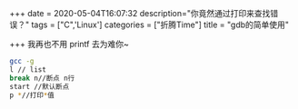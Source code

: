 +++
date = 2020-05-04T16:07:32
description="你竟然通过打印来查找错误？"
tags = ["C",'Linux']
categories = ["折腾Time"]
title = "gdb的简单使用"

+++
我再也不用 printf 去为难你~
```bash
gcc -g
l // list
break n//断点 n行
start //默认断点
p *//打印*值
```

